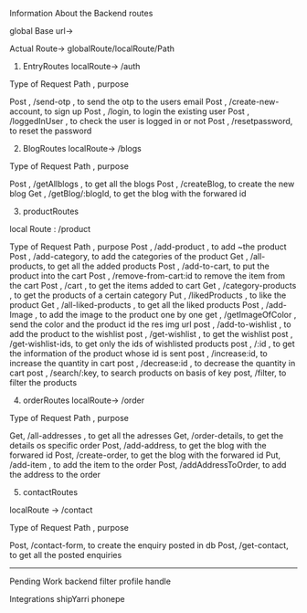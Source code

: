 
Information About the Backend routes

global Base url-> 

Actual Route-> globalRoute/localRoute/Path

1. EntryRoutes
localRoute-> /auth

Type of Request   Path , purpose 

Post , /send-otp , to send the otp to the users email 
Post , /create-new-account, to sign up
Post , /login, to login the existing user
Post , /loggedInUser , to check the user is logged in or not
Post , /resetpassword, to reset the password 



2. BlogRoutes
localRoute-> /blogs

Type of Request   Path , purpose 

Post , /getAllblogs , to get all the blogs 
Post , /createBlog, to create the new blog
Get ,  /getBlog/:blogId, to get the blog with the forwared id 

3. productRoutes 

local Route : /product 

Type of Request   Path , purpose 
Post , /add-product , to add ~the product 
Post , /add-category, to add the categories of the product 
Get  , /all-products, to get all the added products 
Post , /add-to-cart, to put  the product into the cart 
Post , /remove-from-cart:id to remove the item from the cart 
Post , /cart  , to get the items added to cart 
Get ,  /category-products , to get the products of a certain category 
Put ,  /likedProducts , to like the product
Get ,  /all-liked-products , to get all the liked products 
Post , /add-Image , to add the image to the product one by one 
get ,  /getImageOfColor , send  the color and the product id the res img url 
post , /add-to-wishlist , to add the product to the wishlist 
post , /get-wishlist , to get the wishlist 
post , /get-wishlist-ids, to get only the ids of wishlisted products 
post , /:id , to get the information of the product whose id is sent 
post , /increase:id, to increase the quantity in cart 
post , /decrease:id , to decrease the quantity in cart 
post , /search/:key, to search products on basis of key 
post,  /filter, to filter the products 

 

4.  orderRoutes
localRoute-> /order

Type of Request   Path , purpose 

Get,  /all-addresses , to get all the adresses 
Get,  /order-details, to get the details os specific  order
Post, /add-address, to get the blog with the forwared id 
Post, /create-order, to get the blog with the forwared id 
Put,  /add-item , to add the item to the order
Post, /addAddressToOrder, to add the address to the order 



5. contactRoutes 

localRoute -> /contact 

Type of Request   Path , purpose 

Post, /contact-form, to create the enquiry posted in db 
Post,  /get-contact, to get all the posted enquiries  



--------
Pending Work backend 
filter 
profile handle 


Integrations 
shipYarri 
phonepe
